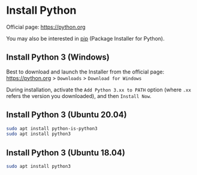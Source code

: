 # Install Python

Official page: <https://python.org>

You may also be interested in [pip](install-pip.md) (Package Installer for Python).

## Install Python 3 (Windows)

Best to download and launch the Installer from the official page: <https://python.org> > `Downloads` > `Download for Windows`

During installation, activate the `Add Python 3.xx to PATH` option (where `.xx` refers the version you downloaded), and then `Install Now`.

## Install Python 3 (Ubuntu 20.04)

```bash
sudo apt install python-is-python3
sudo apt install python3
```

## Install Python 3 (Ubuntu 18.04)

```bash
sudo apt install python3
```
